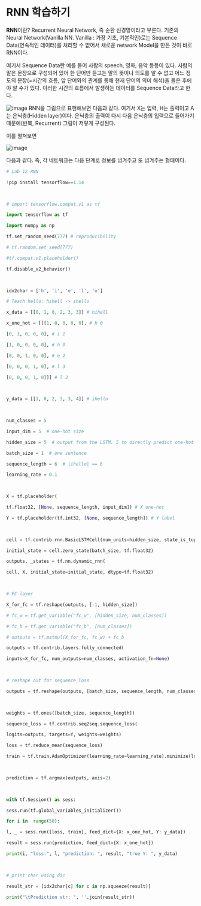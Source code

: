# RNN 학습하기
**RNN**이란?
Recurrent Neural Network, 즉 순환 신경망이라고 부른다.
기존의 Neural Network(Vanilla NN. Vanilla : 가장 기초, 기본적인)로는 Sequence Data(연속적인 데이터)를 처리할 수 없어서 새로운 network Model을 만든 것이 바로 RNN이다.

여기서 Sequence Data란 예를 들어 사람의 speech, 영화, 음악 등등이 있다. 사람의 말은 문장으로 구성되어 있어 한 단어만 듣고는 말의 뜻이나 의도를 알 수 없고 어느 정도의 문장(=시간의 흐름, 앞 단어와의 관계를 통해 현재 단어의 의미 해석)을 들은 후에야 알 수가 있다. 이러한 시간의 흐름에서 발생하는 데이터를  Sequence Data라고 한다.

![image](https://user-images.githubusercontent.com/34376342/99986306-5cf7a080-2df2-11eb-9799-8518ab932f6d.png) 
RNN을 그림으로 표현해보면 다음과 같다.
여기서 X는 입력, H는 출력이고 A는 은닉층(Hidden layer)이다. 은닉층의 출력이 다시 다음 은닉층의 입력으로 들어가기 때문에(반복, Recurrent) 그림이 저렇게 구성된다.

이를 펼쳐보면

![image](https://user-images.githubusercontent.com/34376342/99985792-bf9c6c80-2df1-11eb-84f7-bd7db9a65cf2.png)

다음과 같다. 즉, 각 네트워크는 다음 단계로 정보를 넘겨주고 또 넘겨주는 형태이다.











```python
# Lab 12 RNN

!pip install tensorflow==1.14

  

# import tensorflow.compat.v1 as tf

import tensorflow as tf

import numpy as np

tf.set_random_seed(777) # reproducibility

# tf.random.set_seed(777)

#tf.compat.v1.placeholder()

tf.disable_v2_behavior()

  

idx2char = ['h', 'i', 'e', 'l', 'o']

# Teach hello: hihell -> ihello

x_data = [[0, 1, 0, 2, 3, 3]] # hihell

x_one_hot = [[[1, 0, 0, 0, 0], # h 0

[0, 1, 0, 0, 0], # i 1

[1, 0, 0, 0, 0], # h 0

[0, 0, 1, 0, 0], # e 2

[0, 0, 0, 1, 0], # l 3

[0, 0, 0, 1, 0]]] # l 3

  

y_data = [[1, 0, 2, 3, 3, 4]] # ihello

  

num_classes = 5

input_dim = 5  # one-hot size

hidden_size = 5  # output from the LSTM. 5 to directly predict one-hot

batch_size = 1  # one sentence

sequence_length = 6  # |ihello| == 6

learning_rate = 0.1

  

X = tf.placeholder(

tf.float32, [None, sequence_length, input_dim]) # X one-hot

Y = tf.placeholder(tf.int32, [None, sequence_length]) # Y label

  

cell = tf.contrib.rnn.BasicLSTMCell(num_units=hidden_size, state_is_tuple=True)

initial_state = cell.zero_state(batch_size, tf.float32)

outputs, _states = tf.nn.dynamic_rnn(

cell, X, initial_state=initial_state, dtype=tf.float32)

  

# FC layer

X_for_fc = tf.reshape(outputs, [-1, hidden_size])

# fc_w = tf.get_variable("fc_w", [hidden_size, num_classes])

# fc_b = tf.get_variable("fc_b", [num_classes])

# outputs = tf.matmul(X_for_fc, fc_w) + fc_b

outputs = tf.contrib.layers.fully_connected(

inputs=X_for_fc, num_outputs=num_classes, activation_fn=None)

  

# reshape out for sequence_loss

outputs = tf.reshape(outputs, [batch_size, sequence_length, num_classes])

  

weights = tf.ones([batch_size, sequence_length])

sequence_loss = tf.contrib.seq2seq.sequence_loss(

logits=outputs, targets=Y, weights=weights)

loss = tf.reduce_mean(sequence_loss)

train = tf.train.AdamOptimizer(learning_rate=learning_rate).minimize(loss)

  

prediction = tf.argmax(outputs, axis=2)

  

with tf.Session() as sess:

sess.run(tf.global_variables_initializer())

for i in  range(50):

l, _ = sess.run([loss, train], feed_dict={X: x_one_hot, Y: y_data})

result = sess.run(prediction, feed_dict={X: x_one_hot})

print(i, "loss:", l, "prediction: ", result, "true Y: ", y_data)

  

# print char using dic

result_str = [idx2char[c] for c in np.squeeze(result)]

print("\tPrediction str: ", ''.join(result_str))






```
